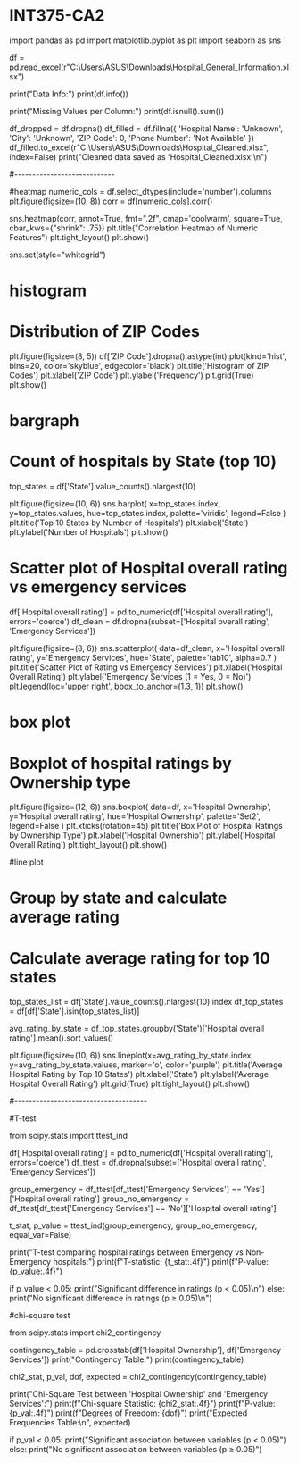 # INT375-CA2

import pandas as pd
import matplotlib.pyplot as plt
import seaborn as sns


df = pd.read_excel(r"C:\Users\ASUS\Downloads\Hospital_General_Information.xlsx")

print("Data Info:")
print(df.info())

print("Missing Values per Column:")
print(df.isnull().sum())

df_dropped = df.dropna()
df_filled = df.fillna({
    'Hospital Name': 'Unknown',
    'City': 'Unknown',
    'ZIP Code': 0,
    'Phone Number': 'Not Available'
})
df_filled.to_excel(r"C:\Users\ASUS\Downloads\Hospital_Cleaned.xlsx", index=False)
print("Cleaned data saved as 'Hospital_Cleaned.xlsx'\n")

#----------------------------

#heatmap
numeric_cols = df.select_dtypes(include='number').columns
plt.figure(figsize=(10, 8))
corr = df[numeric_cols].corr()

sns.heatmap(corr, annot=True, fmt=".2f", cmap='coolwarm', square=True, cbar_kws={"shrink": .75})
plt.title("Correlation Heatmap of Numeric Features")
plt.tight_layout()
plt.show()

sns.set(style="whitegrid")

# histogram
# Distribution of ZIP Codes
plt.figure(figsize=(8, 5))
df['ZIP Code'].dropna().astype(int).plot(kind='hist', bins=20, color='skyblue', edgecolor='black')
plt.title('Histogram of ZIP Codes')
plt.xlabel('ZIP Code')
plt.ylabel('Frequency')
plt.grid(True)
plt.show()

# bargraph
# Count of hospitals by State (top 10)

top_states = df['State'].value_counts().nlargest(10)

plt.figure(figsize=(10, 6))
sns.barplot(
    x=top_states.index,
    y=top_states.values,
    hue=top_states.index,
    palette='viridis',
    legend=False
)
plt.title('Top 10 States by Number of Hospitals')
plt.xlabel('State')
plt.ylabel('Number of Hospitals')
plt.show()

# Scatter plot of Hospital overall rating vs emergency services
df['Hospital overall rating'] = pd.to_numeric(df['Hospital overall rating'], errors='coerce')
df_clean = df.dropna(subset=['Hospital overall rating', 'Emergency Services'])

plt.figure(figsize=(8, 6))
sns.scatterplot(
    data=df_clean,
    x='Hospital overall rating',
    y='Emergency Services',
    hue='State',
    palette='tab10',
    alpha=0.7
)
plt.title('Scatter Plot of Rating vs Emergency Services')
plt.xlabel('Hospital Overall Rating')
plt.ylabel('Emergency Services (1 = Yes, 0 = No)')
plt.legend(loc='upper right', bbox_to_anchor=(1.3, 1))
plt.show()

# box plot
# Boxplot of hospital ratings by Ownership type
plt.figure(figsize=(12, 6))
sns.boxplot(
    data=df,
    x='Hospital Ownership',
    y='Hospital overall rating',
    hue='Hospital Ownership',
    palette='Set2',
    legend=False
)
plt.xticks(rotation=45)
plt.title('Box Plot of Hospital Ratings by Ownership Type')
plt.xlabel('Hospital Ownership')
plt.ylabel('Hospital Overall Rating')
plt.tight_layout()
plt.show()

#line plot
# Group by state and calculate average rating
# Calculate average rating for top 10 states
top_states_list = df['State'].value_counts().nlargest(10).index
df_top_states = df[df['State'].isin(top_states_list)]

avg_rating_by_state = df_top_states.groupby('State')['Hospital overall rating'].mean().sort_values()


plt.figure(figsize=(10, 6))
sns.lineplot(x=avg_rating_by_state.index, y=avg_rating_by_state.values, marker='o', color='purple')
plt.title('Average Hospital Rating by Top 10 States')
plt.xlabel('State')
plt.ylabel('Average Hospital Overall Rating')
plt.grid(True)
plt.tight_layout()
plt.show()



#-------------------------------------


#T-test

from scipy.stats import ttest_ind

df['Hospital overall rating'] = pd.to_numeric(df['Hospital overall rating'], errors='coerce')
df_ttest = df.dropna(subset=['Hospital overall rating', 'Emergency Services'])

group_emergency = df_ttest[df_ttest['Emergency Services'] == 'Yes']['Hospital overall rating']
group_no_emergency = df_ttest[df_ttest['Emergency Services'] == 'No']['Hospital overall rating']

t_stat, p_value = ttest_ind(group_emergency, group_no_emergency, equal_var=False)

print("T-test comparing hospital ratings between Emergency vs Non-Emergency hospitals:")
print(f"T-statistic: {t_stat:.4f}")
print(f"P-value: {p_value:.4f}")

if p_value < 0.05:
    print("Significant difference in ratings (p < 0.05)\n")
else:
    print("No significant difference in ratings (p ≥ 0.05)\n")


#chi-square test
    
from scipy.stats import chi2_contingency

contingency_table = pd.crosstab(df['Hospital Ownership'], df['Emergency Services'])
print("Contingency Table:")
print(contingency_table)

chi2_stat, p_val, dof, expected = chi2_contingency(contingency_table)

print("Chi-Square Test between 'Hospital Ownership' and 'Emergency Services':")
print(f"Chi-square Statistic: {chi2_stat:.4f}")
print(f"P-value: {p_val:.4f}")
print(f"Degrees of Freedom: {dof}")
print("Expected Frequencies Table:\n", expected)

if p_val < 0.05:
    print("Significant association between variables (p < 0.05)")
else:
    print("No significant association between variables (p ≥ 0.05)")
